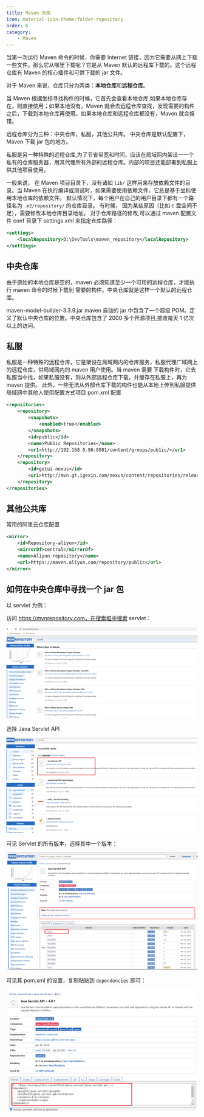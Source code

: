 ```yaml
---
title: Maven 仓库
icon: material-icon-theme:folder-repository
order: 6
category:
    - Maven
---
```


当第一次运行 Maven 命令的时候，你需要 Internet 链接，因为它需要从网上下载一些文件。那么它从哪里下载呢？它是从 Maven 默认的远程库下载的。这个远程仓库有 Maven 的核心插件和可供下载的 jar 文件。

对于 Maven 来说，仓库只分为两类：**本地仓库**和**远程仓库**。

当 Maven 根据坐标寻找构件的时候，它首先会查看本地仓库,如果本地仓库存在，则直接使用；如果本地没有，Maven 就会去远程仓库查找，发现需要的构件之后，下载到本地仓库再使用。如果本地仓库和远程仓库都没有，Maven 就会报错。

远程仓库分为三种：中央仓库，私服，其他公共库。
中央仓库是默认配置下，Maven 下载 jar 包的地方。

私服是另一种特殊的远程仓库,为了节省带宽和时间，应该在局域网内架设一一个私有的仓库服务器，用其代理所有外部的远程仓库。内部的项目还能部署到私服上供其他项目使用。

一般来说， 在 Maven 项目目录下，没有诸如 `lib/` 这样用来存放依赖文件的目录。当 Maven 在执行编译或测试时，如果需要使用依赖文件，它总是基于坐标使用本地仓库的依赖文件。
默认情况下，每个用户在自己的用户目录下都有一个路径名为 `.m2/repository/` 的仓库目录。 有时候， 因为某些原因（比如 c 盘空间不足），需要修改本地仓库目录地址。
对于仓库路径的修改,可以通过 maven 配置文件 conf 目录下 settings.xml 来指定仓库路径：

```xml
<settings>
    <localRepository>D:\DevTools\maven_repository</localRepository>
</settings>
```

## 中央仓库

由于原始的本地仓库是空的，maven 必须知道至少一个可用的远程仓库，才能执行 maven 命令的时候下载到
需要的构件。中央仓库就是这样一个默认的远程仓库。

maven-model-builder-3.3.9.jar maven 自动的 jar 中包含了一个超级 POM。定义了默认中央仓库的位置。中央仓库包含了 2000 多个开源项目,接收每天 1 亿次以上的访问。

## 私服

私服是一种特殊的远程仓库，它是架设在局域网内的仓库服务，私服代理广域网上的远程仓库，供局域网内的 maven 用户使用。当 maven 需要 下载构件时，它去私服当中找，如果私服没有，则从外部远程仓库下载，并缓存在私服上，再为 maven 提供。
此外，一些无法从外部仓库下载的构件也能从本地上传到私服提供局域网中其他人使用配置方式项目 pom.xml 配置

```xml
<repositories>
	<repository>
		<snapshots>
			<enab1ed>true</enabled>
		</snapshots>
		<id>public</id>
		<name>Pub1ic Repositories</name>
		<ur1>http://192.168.0.96:8081/content/groups/pub1ic/</ur1>
	</repository>
	<repository>
		<id>getui-nexus</id>
		<ur1>http://mvn.gt.igexin.com/nexus/content/repositories/releases/</ur1>
	</repository>
</repositories>
```

## 其他公共库

常用的阿里云仓库配置

```xml
<mirror>
    <id>Repository-aliyun</id>
    <mirrorOf>central</mirrorOf>
    <name>Aliyun repository</name>
    <url>https://maven.aliyun.com/repository/public</url>
</mirror>
```

## 如何在中央仓库中寻找一个 jar 包

以 servlet 为例：

访问 https://mvnrepository.com，在搜索框中搜索 servlet：

![](../../../.vuepress/public/assets/images/server/maven/image-20230813211018834.png)

选择 Java Servlet API

![](../../../.vuepress/public/assets/images/server/maven/image-20230813211055295.png)

可见 Servlet 的所有版本，选择其中一个版本：

![](../../../.vuepress/public/assets/images/server/maven/image-20230813211151156.png)

可见其 pom.xml 的设置，复制粘贴到 `dependencies` 即可：

![](../../../.vuepress/public/assets/images/server/maven/image-20230813211241882.png)
